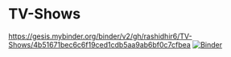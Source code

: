 # TV-Shows
https://gesis.mybinder.org/binder/v2/gh/rashidhir6/TV-Shows/4b51671bec6c6f19ced1cdb5aa9ab6bf0c7cfbea
[![Binder](https://mybinder.org/badge_logo.svg)](https://mybinder.org/v2/gh/rashidhir6/TV-Shows/master?filepath=https%3A%2F%2Fgithub.com%2Frashidhir6%2FTV-Shows%2Fblob%2Fmaster%2FREADME.md)
